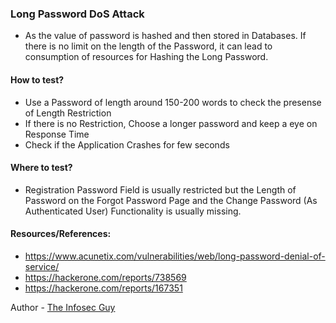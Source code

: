 ### Long Password DoS Attack

- As the value of password is hashed and then stored in Databases. If there is no limit on the length of the Password, it can lead to consumption of resources for Hashing the Long Password.

#### How to test?

- Use a Password of length around 150-200 words to check the presense of Length Restriction
- If there is no Restriction, Choose a longer password and keep a eye on Response Time
- Check if the Application Crashes for few seconds 

#### Where to test?

- Registration Password Field is usually restricted but the Length of Password on the Forgot Password Page and the Change Password (As Authenticated User) Functionality is usually missing.

#### Resources/References:

- https://www.acunetix.com/vulnerabilities/web/long-password-denial-of-service/
- https://hackerone.com/reports/738569
- https://hackerone.com/reports/167351

Author - [The Infosec Guy](twitter.com/g0t_rOoT_)
